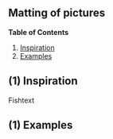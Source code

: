 
## Matting of pictures

**Table of Contents**<br>
1. [Inspiration](#1-inspiration)<br>
2. [Examples](#2-examples)<br>

## (1) Inspiration
Fishtext
## (1) Examples
